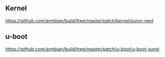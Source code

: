 ## Kernel
https://github.com/armbian/build/tree/master/patch/kernel/sunxi-next

## u-boot
https://github.com/armbian/build/tree/master/patch/u-boot/u-boot-sunxi
